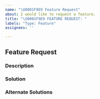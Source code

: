 ```yaml
---
name: "\U0001F9E9 Feature Request"
about: I would like to request a feature.
title: "\U0001F9E9 FEATURE REQUEST: "
labels: "Type: Feature"
assignees: ''

---
```


## Feature Request

<!--
    Thank you for using Daily and taking the time to request a feature.

    Please try to spend some time to clearly speculate on the feature you need.
    Take a look at our template and try to add as much detail as possible.

    If any heading is not applicable, put `NA`.
    For additional information, create an extra H2 heading and add extra info.
-->

### Description

<!--
    Describe the functionality you would like to have in Daily in a precise and clear way.
    e.g I would like to have a ...

    If it's an issue with the current implementation, please mention and describe it clearly.
    e.g I have an issue when ...
-->

### Solution

<!--
    A precise description of how you would like to see this functionality implemented.
    Any screenshots, rough sketches, and ideas are welcome.
-->

### Alternate Solutions

<!--
    A precise description of any other alternative that you have considered to achieve the same functionality.
-->



<!--
    Thank you for taking your time to report the issue! Appreciate your help.
-->
